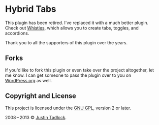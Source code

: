 # Hybrid Tabs

This plugin has been retired.  I've replaced it with a much better plugin.  Check out [Whistles](http://wordpress.org/plugins/whistles), which allows you to create tabs, toggles, and accordions.

Thank you to all the supporters of this plugin over the years.

## Forks

If you'd like to fork this plugin or even take over the project altogether, let me know.  I can get someone to pass the plugin over to you on [WordPress.org](http://wordpress.org/plugins/hybrid-tabs) as well.

## Copyright and License

This project is licensed under the [GNU GPL](http://www.gnu.org/licenses/old-licenses/gpl-2.0.html), version 2 or later.

2008&thinsp;&ndash;&thinsp;2013 &copy; [Justin Tadlock](http://justintadlock.com).